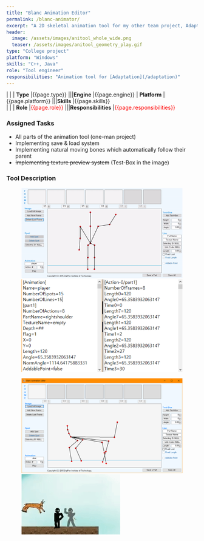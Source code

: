 ```yaml
---
title: "Blanc Animation Editor"
permalink: /blanc-animator/
excerpt: "A 2D skeletal animation tool for my other team project, Adaptation."
header:
  image: /assets/images/anitool_whole_wide.png
  teaser: /assets/images/anitool_geometry_play.gif
type: "College project"
platform: "Windows"
skills: "C++, Java"
role: "Tool engineer"
responsibilities: "Animation tool for [Adaptation](/adaptation)"
---
```


| |
| **Type**	|{{page.type}}								|||**Engine**			|{{page.engine}}
| **Platform**	|{{page.platform}}								|||**Skills**			|{{page.skills}}	
| |
| **Role**		|<span style="color:red">{{page.role}}</span>	|||**Responsibilities**	|<span style="color:red">{{page.responsibilities}}</span>

### Assigned Tasks
 - All parts of the animation tool (one-man project)
 - Implementing save & load system
 - Implementing natural moving bones which automatically follow their parent
 - ~~Implementing texture preview system~~ (Test-Box in the image)

### Tool Description
<figure class="half">
	<img src="/assets/images/anitool_demo.gif">
	<img src="/assets/images/anitool_exported_info.PNG">
</figure>

<figure class="half">
	<img src="/assets/images/anitool_whole.PNG">
	<img src="/assets/images/anitool_ingame.gif">
</figure>
